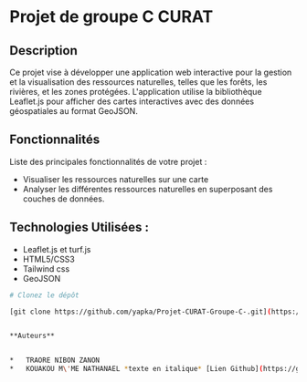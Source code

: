 # Projet de groupe C CURAT

## Description

Ce projet vise à développer une application web interactive pour la gestion et la visualisation des ressources naturelles, telles que les forêts, les rivières, et les zones protégées. L'application utilise la bibliothèque Leaflet.js pour afficher des cartes interactives avec des données géospatiales au format GeoJSON.

## Fonctionnalités

Liste des principales fonctionnalités de votre projet :
*   Visualiser les ressources naturelles sur une carte 
*   Analyser les différentes ressources naturelles en superposant des couches de données.


## Technologies Utilisées :

*   Leaflet.js et turf.js
*   HTML5/CSS3
*   Tailwind css
*   GeoJSON

```bash
# Clonez le dépôt

[git clone https://github.com/yapka/Projet-CURAT-Groupe-C-.git](https://github.com/yapka/Projet-CURAT-Groupe-C-)


**Auteurs**


*   TRAORE NIBON ZANON
*   KOUAKOU M\'ME NATHANAEL *texte en italique* [Lien Github](https://github.com/yapka/)

